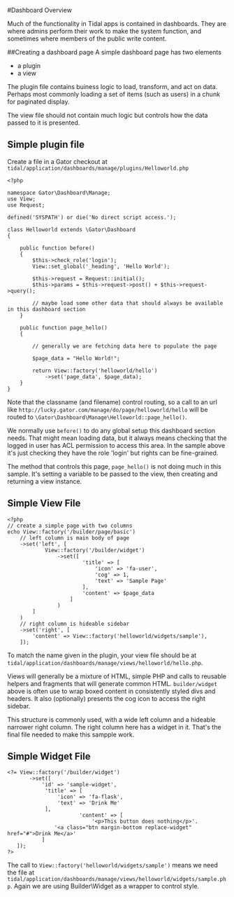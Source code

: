 #Dashboard Overview

Much of the functionality in Tidal apps is contained in dashboards.  They are where admins perform their work to make the
system function, and sometimes where members of the public write content.

##Creating a dashboard page
A simple dashboard page has two elements
 - a plugin
 - a view

The plugin file contains buiness logic to load, transform, and act on data.  Perhaps most commonly loading a set of items
(such as users) in a chunk for paginated display.

The view file should not contain much logic but controls how the data passed to it is presented.

## Simple plugin file

Create a file in a Gator checkout at `tidal/application/dashboards/manage/plugins/Helloworld.php`

```
<?php

namespace Gator\Dashboard\Manage;
use View;
use Request;

defined('SYSPATH') or die('No direct script access.');

class Helloworld extends \Gator\Dashboard
{

    public function before()
    {
        $this->check_role('login');
        View::set_global('_heading', 'Hello World');

        $this->request = Request::initial();
        $this->params = $this->request->post() + $this->request->query();

        // maybe load some other data that should always be available in this dashboard section
    }

    public function page_hello()
    {

        // generally we are fetching data here to populate the page

        $page_data = "Hello World!";

        return View::factory('helloworld/hello')
            ->set('page_data', $page_data);
    }
}
```

Note that the classname (and filename) control routing, so a call to an url like `http://lucky.gator.com/manage/do/page/helloworld/hello`
will be routed to `\Gator\Dashboard\Manage\Helloworld::page_hello()`.

We normally use `before()` to do any global setup this dashboard section needs. That might mean loading data, but it
always means checking that the logged in user has ACL permission to access this area.  In the sample above it's just
checking they have the role 'login' but rights can be fine-grained.

The method that controls this page, `page_hello()` is not doing much in this sample.  It's setting a variable to be passed to the view, then
creating and returning a view instance.

## Simple View File
```
<?php
// create a simple page with two columns
echo View::factory('/builder/page/basic')
    // left column is main body of page
    ->set('left', [
            View::factory('/builder/widget')
                ->set([
                        'title' => [
                            'icon' => 'fa-user',
                            'cog' => 1,
                            'text' => 'Sample Page'
                        ],
                        'content' => $page_data
                    ]
                )
        ]
    )
    // right column is hideable sidebar
    ->set('right', [
        'content' => View::factory('helloworld/widgets/sample'),
    ]);
```
To match the name given in the plugin, your view file should be at `tidal/application/dashboards/manage/views/helloworld/hello.php`.

Views will generally be a mixture of HTML, simple PHP and calls to reusable helpers and fragments that will generate common HTML.
`builder/widget` above is often use to wrap boxed content in consistently styled divs and headers.  It also (optionally) presents the
cog icon to access the right sidebar.

This structure is commonly used, with a wide left column and a hideable narrower right column.  The right column here has a widget in it.  That's the final
file needed to make this sampple work.

## Simple Widget File
 ```
 <?= View::factory('/builder/widget')
 		->set([
 			'id' => 'sample-widget',
             'title' => [
                 'icon' => 'fa-flask',
                 'text' => 'Drink Me'
             ],
 						'content' => [
 							'<p>This button does nothing</p>'.
 				'<a class="btn margin-bottom replace-widget" href="#">Drink Me</a>'
 			]
 	]);
 ?>
 ```
The call to `View::factory('helloworld/widgets/sample')` means we need the file at
 `tidal/application/dashboards/manage/views/helloworld/widgets/sample.php`. Again we are using Builder\Widget as a wrapper to control
 style.
